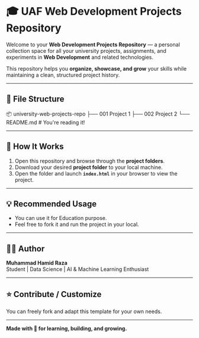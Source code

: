 # 🎓 UAF Web Development Projects Repository

Welcome to your **Web Development Projects Repository** — a personal collection space for all your university projects, assignments, and experiments in **Web Development** and related technologies.

This repository helps you **organize, showcase, and grow** your skills while maintaining a clean, structured project history.

---

## 🧩 File Structure

📦 university-web-projects-repo
├── 001 Project 1
├── 002 Project 2
└── README.md # You're reading it!

---

## 🧠 How It Works

1. Open this repository and browse through the **project folders**.
2. Download your desired **project folder** to your local machine.
3. Open the folder and launch **`index.html`** in your browser to view the project.
   
---

## 💡 Recommended Usage

- You can use it for Education purpose.<br>
- Feel free to fork it and run the project in your local.

---

## 👨‍💻 Author

**Muhammad Hamid Raza**  
Student | Data Science | AI & Machine Learning Enthusiast

---

## ⭐ Contribute / Customize

You can freely fork and adapt this template for your own needs.  

---

**Made with 💙 for learning, building, and growing.**
